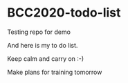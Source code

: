 # BCC2020-todo-list
 Testing repo for demo

 And here is my to do list.

 Keep calm and carry on :-)

 Make plans for training tomorrow

 
